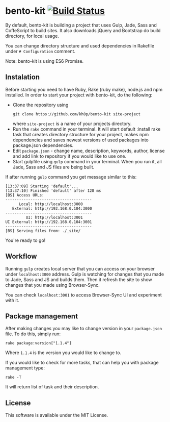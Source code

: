 # bento-kit [![Build Status][status-img]][status]

 By default, bento-kit is building a project that uses Gulp, Jade,
 Sass and CoffeScript to build sites. It also downloads jQuery and
 Bootstrap do build directory, for local usage. 

 You can change directory structure and used dependencies in 
 Rakefile under `# Configuration` comment.

 Note: bento-kit is using ES6 Promise.

## Instalation
 Before starting you need to have Ruby, Rake (ruby make), node.js 
 and npm installed. In order to start your project with bento-kit, 
 do the following:

 - Clone the repository using 
   ```
   git clone https://github.com/kh0p/bento-kit site-project
   ```
   where `site-project` is a name of your projects directory.
 - Run the `rake` command in your terminal. It will start default
   :install rake task that creates directory structure for your
   project, makes npm dependencies and saves newest versions of 
   used packages into package.json dependencies.
 - Edit `package.json` - change name, description, keywords, author,
   license and add link to repository if you would like to use one.
 - Start gulpfile using `gulp` command in your terminal. When you
   run it, all Jade, Sass and JS files are being built.

 If after running `gulp` command you get message similar to this:
 ```
 [13:37:09] Starting 'default'...
 [13:37:10] Finished 'default' after 128 ms
 [BS] Access URLs:
 --------------------------------------
       Local: http://localhost:3000
    External: http://192.168.0.104:3000
 --------------------------------------
          UI: http://localhost:3001
 UI External: http://192.168.0.104:3001
 --------------------------------------
 [BS] Serving files from: ./_site/
 ```
 You're ready to go!

## Workflow
 Running `gulp` creates local server that you can access on your
 browser under `localhost:3000` address. Gulp is watching for 
 changes that you made to Jade, Sass and JS and builds them. Then
 it refresh the site to show changes that you made using 
 Browser-Sync.

 You can check `localhost:3001` to access Browser-Sync UI and
 experiment with it.

## Package management
 After making changes you may like to change version in your 
 `package.json` file. To do this, simply run:
 ```
 rake package:version["1.1.4"]
 ```
 Where `1.1.4` is the version you would like to change to.
 
 If you would like to check for more tasks, that can help you with
 package management type:
 ```
 rake -T
 ```
 It will return list of task and their description.

## License
 This software is available under the MIT License.

[status]: https://travis-ci.org/kh0p/bento-kit
[status-img]: https://travis-ci.org/kh0p/bento-kit.svg?branch=master
